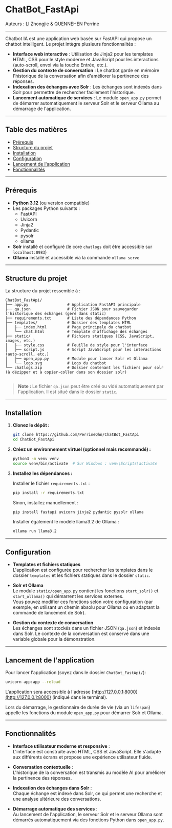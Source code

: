 # ChatBot_FastApi

Auteurs : LI Zhongjie & QUENNEHEN Perrine

---

Chatbot IA est une application web basée sur FastAPI qui propose un chatbot intelligent. Le projet intègre plusieurs fonctionnalités :

- **Interface web interactive** : Utilisation de Jinja2 pour les templates HTML, CSS pour le style moderne et JavaScript pour les interactions (auto-scroll, envoi via la touche Entrée, etc.).
- **Gestion du contexte de conversation** : Le chatbot garde en mémoire l'historique de la conversation afin d'améliorer la pertinence des réponses.
- **Indexation des échanges avec Solr** : Les échanges sont indexés dans Solr pour permettre de rechercher facilement l'historique.
- **Lancement automatique de services** : Le module `open_app.py` permet de démarrer automatiquement le serveur Solr et le serveur Ollama au démarrage de l'application.

---

## Table des matières

- [Prérequis](#prérequis)
- [Structure du projet](#structure-du-projet)
- [Installation](#installation)
- [Configuration](#configuration)
- [Lancement de l'application](#lancement-de-lapplication)
- [Fonctionnalités](#fonctionnalités)

---

## Prérequis

- **Python 3.12** (ou version compatible)
- Les packages Python suivants :
  - FastAPI
  - Uvicorn
  - Jinja2
  - Pydantic
  - pysolr
  - ollama
- **Solr** installé et configuré (le core `chatlogs` doit être accessible sur `localhost:8983`)
- **Ollama** installé et accessible via la commande `ollama serve`

---

## Structure du projet

La structure du projet ressemble à :

```
ChatBot_FastApi/
├── app.py                 # Application FastAPI principale
├── qa.json                # Fichier JSON pour sauvegarder l'historique des échanges (géré dans static)
├── requirements.txt       # Liste des dépendances Python
├── templates/             # Dossier des templates HTML
│   ├── index.html         # Page principale du chatbot
│   └── chat.html          # Template d'affichage des échanges
├── static/                # Fichiers statiques (CSS, JavaScript, images, etc.)
│   ├── style.css          # Feuille de style pour l'interface
│   ├── script.js          # Script JavaScript pour les interactions (auto-scroll, etc.)
│   ├── open_app.py        # Module pour lancer Solr et Ollama
│   └── logo.svg           # Logo du chatbot
└── chatlogs.zip           # Dossier contenant les fichiers pour solr (à dézipper et à copier-coller dans son dossier solr)
    
```

> **Note :** Le fichier `qa.json` peut être créé ou vidé automatiquement par l'application. Il est situé dans le dossier `static`.

---

## Installation

1. **Clonez le dépôt :**

   ```bash
   git clone https://github.com/PerrineQhn/ChatBot_FastApi
   cd ChatBot_FastApi
   ```

2. **Créez un environnement virtuel (optionnel mais recommandé) :**

   ```bash
   python3 -m venv venv
   source venv/bin/activate  # Sur Windows : venv\Scripts\activate
   ```

3. **Installez les dépendances :**

   Installer le fichier `requirements.txt` :

   ```bash
   pip install -r requirements.txt
   ```

   Sinon, installez manuellement :

   ```bash
   pip install fastapi uvicorn jinja2 pydantic pysolr ollama
   ```

   Installer également le modèle llama3.2 de Ollama :

   ```bash
   ollama run llama3.2
   ```

---

## Configuration

- **Templates et fichiers statiques**  
  L'application est configurée pour rechercher les templates dans le dossier `templates` et les fichiers statiques dans le dossier `static`.  

- **Solr et Ollama**  
  Le module `static/open_app.py` contient les fonctions `start_solr()` et `start_ollama()` qui démarrent les services externes.  
  Vous pouvez modifier ces fonctions selon votre configuration (par exemple, en utilisant un chemin absolu pour Ollama ou en adaptant la commande de lancement de Solr).

- **Gestion du contexte de conversation**  
  Les échanges sont stockés dans un fichier JSON (`qa.json`) et indexés dans Solr. Le contexte de la conversation est conservé dans une variable globale pour la démonstration.

---

## Lancement de l'application

Pour lancer l'application (soyez dans le dossier `ChatBot_FastApi/`):

```bash
uvicorn app:app --reload
```

L'application sera accessible à l'adresse [http://127.0.0.1:8000](http://127.0.0.1:8000) (indiqué dans le terminal).

Lors du démarrage, le gestionnaire de durée de vie (via un `lifespan`) appelle les fonctions du module `open_app.py` pour démarrer Solr et Ollama.

---

## Fonctionnalités

- **Interface utilisateur moderne et responsive** :  
  L'interface est construite avec HTML, CSS et JavaScript. Elle s'adapte aux différents écrans et propose une expérience utilisateur fluide.

- **Conversation contextuelle** :  
  L'historique de la conversation est transmis au modèle AI pour améliorer la pertinence des réponses.

- **Indexation des échanges dans Solr** :  
  Chaque échange est indexé dans Solr, ce qui permet une recherche et une analyse ultérieure des conversations.

- **Démarrage automatique des services** :  
  Au lancement de l'application, le serveur Solr et le serveur Ollama sont démarrés automatiquement via des fonctions Python dans `open_app.py`.
